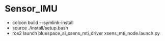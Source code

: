 # Sensor_IMU
- colcon build --symlink-install
- source ./install/setup.bash
- ros2 launch bluespace_ai_xsens_mti_driver xsens_mti_node.launch.py
